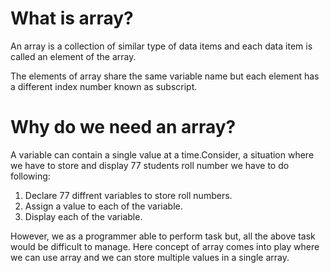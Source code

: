 # What is array?
An array is a collection of similar type of data items and each data item is called an element of the array.

The elements of array share the same variable name but each element has a different index number known as subscript.

# Why do we need an array?

A variable can contain a single value at a time.Consider, a situation where we have to store and display 77 students roll number we have to do following:

1. Declare 77 diffrent variables to store roll numbers.
2. Assign a value to each of the variable.
3. Display each of the variable.

However, we as a programmer able to perform task but, all the above task would be difficult to manage.
Here concept of array comes into play where we can use array and we can store multiple values in a single array. 



